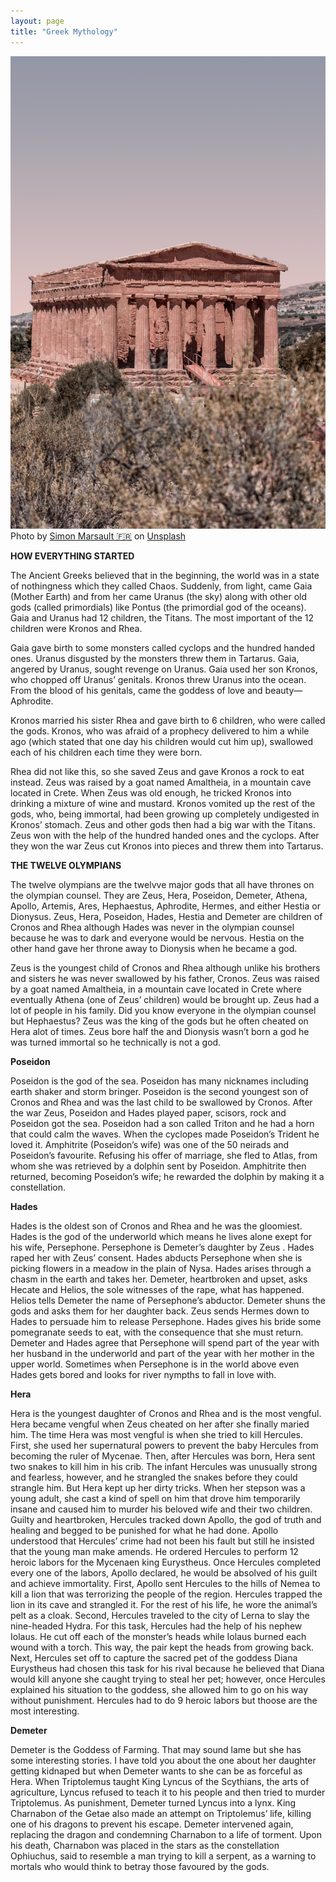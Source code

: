 ```yaml
---
layout: page
title: "Greek Mythology"
---
```

![simon-marsault-OusvVrAhU-o-unsplash](assets/simon-marsault-OusvVrAhU-o-unsplash.jpg)
Photo by <a href="https://unsplash.com/@mrtsimon?utm_source=unsplash&utm_medium=referral&utm_content=creditCopyText">Simon Marsault 🇫🇷</a> on <a href="https://unsplash.com/collections/80064827/ancient-greece?utm_source=unsplash&utm_medium=referral&utm_content=creditCopyText">Unsplash</a>
  
**HOW EVERYTHING STARTED**

The Ancient Greeks believed that in the beginning, the world was in a state of nothingness which they called Chaos. Suddenly, from light, came Gaia (Mother Earth) and from her came Uranus (the sky) along with other old gods (called primordials) like Pontus (the primordial god of the oceans). Gaia and Uranus had 12 children, the Titans. The most important of the 12 children were Kronos and Rhea.

Gaia gave birth to some monsters called cyclops and the hundred handed ones. Uranus disgusted by the monsters threw them in Tartarus. Gaia, angered by Uranus, sought revenge on Uranus. Gaia used her son Kronos, who chopped off Uranus’ genitals. Kronos threw Uranus into the ocean. From the blood of his genitals, came the goddess of love and beauty—Aphrodite.

Kronos married his sister Rhea and gave birth to 6 children, who were called the gods. Kronos, who was afraid of a prophecy delivered to him a while ago (which stated that one day his children would cut him up), swallowed each of his children each time they were born.

Rhea did not like this, so she saved Zeus and gave Kronos a rock to eat instead. Zeus was raised by a goat named Amaltheia, in a mountain cave located in Crete. When Zeus was old enough, he tricked Kronos into drinking a mixture of wine and mustard. Kronos vomited up the rest of the gods, who, being immortal, had been growing up completely undigested in Kronos’ stomach. Zeus and other gods then had a big war with the Titans. Zeus won with the help of the hundred handed ones and the cyclops. After they won the war Zeus cut Kronos into pieces and threw them into Tartarus.

**THE TWELVE OLYMPIANS**

The twelve olympians are the twelvve major gods that all have thrones on the olympian counsel. They are Zeus, Hera, Poseidon, Demeter, Athena, Apollo, Artemis, Ares, Hephaestus, Aphrodite, Hermes, and either Hestia or Dionysus. Zeus, Hera, Poseidon, Hades, Hestia and Demeter are children of Cronos and Rhea although Hades was never in the olympian counsel because he was to dark and everyone would be nervous. Hestia on the other hand gave her throne away to Dionysis when he became a god.

Zeus is the youngest child of Cronos and Rhea although unlike his brothers and sisters he was never swallowed by his father, Cronos. Zeus was raised by a goat named Amaltheia, in a mountain cave located in Crete where eventually Athena (one of Zeus’ children) would be brought up. Zeus had a lot of people in his family. Did you know everyone in the olympian counsel but Hephaestus? Zeus was the king of the gods but he often cheated on Hera alot of times. Zeus bore half the and Dionysis wasn’t born a god he was turned immortal so he technically is not a god.

**Poseidon**

Poseidon is the god of the sea. Poseidon has many nicknames including earth shaker and storm bringer. Poseidon is the second youngest son of Cronos and Rhea and was the last child to be swallowed by Cronos. After the war Zeus, Poseidon and Hades played paper, scisors, rock and Poseidon got the sea. Poseidon had a son called Triton and he had a horn that could calm the waves. When the cyclopes made Poseidon’s Trident he loved it. Amphitrite (Poseidon’s wife) was one of the 50 neirads and Poseidon’s favourite. Refusing his offer of marriage, she fled to Atlas, from whom she was retrieved by a dolphin sent by Poseidon. Amphitrite then returned, becoming Poseidon’s wife; he rewarded the dolphin by making it a constellation.

**Hades**

Hades is the oldest son of Cronos and Rhea and he was the gloomiest. Hades is the god of the underworld which means he lives alone exept for his wife, Persephone. Persephone is Demeter’s daughter by Zeus . Hades raped her with Zeus’ consent. Hades abducts Persephone when she is picking flowers in a meadow in the plain of Nysa. Hades arises through a chasm in the earth and takes her. Demeter, heartbroken and upset, asks Hecate and Helios, the sole witnesses of the rape, what has happened. Helios tells Demeter the name of Persephone’s abductor. Demeter shuns the gods and asks them for her daughter back. Zeus sends Hermes down to Hades to persuade him to release Persephone. Hades gives his bride some pomegranate seeds to eat, with the consequence that she must return. Demeter and Hades agree that Persephone will spend part of the year with her husband in the underworld and part of the year with her mother in the upper world. Sometimes when Persephone is in the world above even Hades gets bored and looks for river nympths to fall in love with.

**Hera**

Hera is the youngest daughter of Cronos and Rhea and is the most vengful. Hera became vengful when Zeus cheated on her after she finally maried him. The time Hera was most vengful is when she tried to kill Hercules. First, she used her supernatural powers to prevent the baby Hercules from becoming the ruler of Mycenae. Then, after Hercules was born, Hera sent two snakes to kill him in his crib. The infant Hercules was unusually strong and fearless, however, and he strangled the snakes before they could strangle him. But Hera kept up her dirty tricks. When her stepson was a young adult, she cast a kind of spell on him that drove him temporarily insane and caused him to murder his beloved wife and their two children. Guilty and heartbroken, Hercules tracked down Apollo, the god of truth and healing and begged to be punished for what he had done. Apollo understood that Hercules’ crime had not been his fault but still he insisted that the young man make amends. He ordered Hercules to perform 12 heroic labors for the Mycenaen king Eurystheus. Once Hercules completed every one of the labors, Apollo declared, he would be absolved of his guilt and achieve immortality. First, Apollo sent Hercules to the hills of Nemea to kill a lion that was terrorizing the people of the region. Hercules trapped the lion in its cave and strangled it. For the rest of his life, he wore the animal’s pelt as a cloak. Second, Hercules traveled to the city of Lerna to slay the nine-headed Hydra. For this task, Hercules had the help of his nephew Iolaus. He cut off each of the monster’s heads while Iolaus burned each wound with a torch. This way, the pair kept the heads from growing back. Next, Hercules set off to capture the sacred pet of the goddess Diana Eurystheus had chosen this task for his rival because he believed that Diana would kill anyone she caught trying to steal her pet; however, once Hercules explained his situation to the goddess, she allowed him to go on his way without punishment. Hercules had to do 9 heroic labors but thoose are the most interesting.

**Demeter**

Demeter is the Goddess of Farming. That may sound lame but she has some interesting stories. I have told you about the one about her daughter getting kidnaped but when Demeter wants to she can be as forceful as Hera. When Triptolemus taught King Lyncus of the Scythians, the arts of agriculture, Lyncus refused to teach it to his people and then tried to murder Triptolemus. As punishment, Demeter turned Lyncus into a lynx. King Charnabon of the Getae also made an attempt on Triptolemus’ life, killing one of his dragons to prevent his escape. Demeter intervened again, replacing the dragon and condemning Charnabon to a life of torment. Upon his death, Charnabon was placed in the stars as the constellation Ophiuchus, said to resemble a man trying to kill a serpent, as a warning to mortals who would think to betray those favoured by the gods.

<!--
☯️

### (f) markdown

Syntax highlighted code block example
```markdown
blah blah blah
```

# Header 1
## Header 2
### Header 3

- Bulleted
- List

1. Numbered
2. List

**Bold** and _Italic_ and `Code` text

[Link](url) and ![Image](src)

-->
